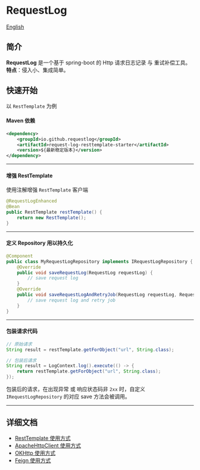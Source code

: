 # RequestLog

[English](README.md)

## 简介

**RequestLog** 是一个基于 spring-boot 的 Http 请求日志记录 与 重试补偿工具。
<br/>
**特点**：侵入小、集成简单。

## 快速开始 <a name="quick_start"></a>

以 `RestTemplate` 为例

#### Maven 依赖

```xml
<dependency>
    <groupId>io.github.requestlog</groupId>
    <artifactId>request-log-resttemplate-starter</artifactId>
    <version>${最新稳定版本}</version>
</dependency>
```

---

#### 增强 RestTemplate

使用注解增强 `RestTemplate` 客户端
```java
@RequestLogEnhanced 
@Bean
public RestTemplate restTemplate() {
    return new RestTemplate();
}
```

---

#### 定义 Repository 用以持久化

```java
@Component
public class MyRequestLogRepository implements IRequestLogRepository {
    @Override
    public void saveRequestLog(RequestLog requestLog) {
        // save request log
    }
    @Override
    public void saveRequestLogAndRetryJob(RequestLog requestLog, RequestRetryJob requestRetryJob) {
        // save request log and retry job
    }
}
```

---

#### 包装请求代码

```java
// 原始请求
String result = restTemplate.getForObject("url", String.class);

// 包装后请求
String result = LogContext.log().execute(() -> {
    return restTemplate.getForObject("url", String.class);
});
```

包装后的请求，在出现异常 或 响应状态码非 `2xx` 时，自定义 `IRequestLogRepository` 的对应 save 方法会被调用。

---


## 详细文档

- [RestTemplate 使用方式](/docs/zh/rest_template_usage.md)
- [ApacheHttpClient 使用方式](/docs/zh/apache_http_client_usage.md)
- [OKHttp 使用方式](/docs/zh/ok_http_usage.md)
- [Feign 使用方式](/docs/zh/feign_usage.md)